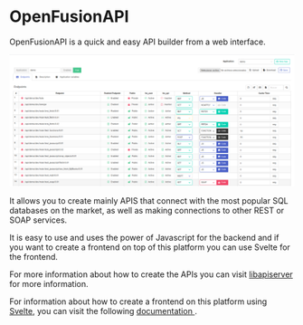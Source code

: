 # OpenFusionAPI

OpenFusionAPI is a quick and easy API builder from a web interface.

![Main](docs/img/main.png)

It allows you to create mainly APIS that connect with the most popular SQL databases on the market, as well as making connections to other REST or SOAP services.

It is easy to use and uses the power of Javascript for the backend and if you want to create a frontend on top of this platform you can use Svelte for the frontend.

For more information about how to create the APIs you can visit [
libapiserver](https://github.com/edwinspire/libapiserver/blob/main/docs/README.md) for more information.


For information about how to create a frontend on this platform using [
Svelte](https://svelte.dev/), you can visit the following [documentation
](docs/README.md).